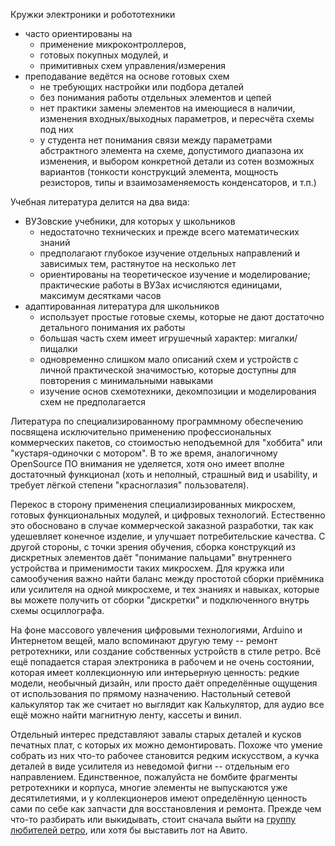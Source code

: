 Кружки электроники и робототехники

- часто ориентированы на
	- применение микроконтроллеров,
	- готовых покупных модулей, и
	- примитивных схем управления/измерения
- преподавание ведётся на основе готовых схем
	- не требующих настройки или подбора деталей
	- без понимания работы отдельных элементов и цепей
	- нет практики замены элементов на имеющиеся в наличии, изменения входных/выходных параметров, и пересчёта схемы под них
	- у студента нет понимания связи между параметрами абстрактного элемента на схеме, допустимого диапазона их изменения, и выбором конкретной детали из сотен возможных вариантов (тонкости конструкций элемента, мощность резисторов, типы и взаимозаменяемость конденсаторов, и т.п.)

Учебная литература делится на два вида:

- ВУЗовские учебники, для которых у школьников
	- недостаточно технических и прежде всего математических знаний
	- предполагают глубокое изучение отдельных направлений и зависимых тем, растянутое на несколько лет
	- ориентированы на теоретическое изучение и моделирование; практические работы в ВУЗах исчисляются единицами, максимум десятками часов
- адаптированная литература для школьников
	- использует простые готовые схемы, которые не дают достаточно детального понимания их работы
	- большая часть схем имеет игрушечный характер: мигалки/пищалки
	- одновременно слишком мало описаний схем и устройств с личной практической значимостью, которые доступны для повторения с минимальными навыками
	- изучение основ схемотехники, декомпозиции и моделирования схем не предполагается

Литература по специализированному программному обеспечению посвящена исключительно применению профессиональных коммерческих пакетов, со стоимостью неподъемной для "хоббита" или "кустаря-одиночки с мотором". В то же время, аналогичному OpenSource ПО внимания не уделяется, хотя оно имеет вполне достаточный функционал (хоть и неполный, страшный вид и usability, и требует лёгкой степени "красноглазия" пользователя).

Перекос в сторону применения специализированных микросхем, готовых функциональных модулей, и цифровых технологий. Естественно это обосновано в случае коммерческой заказной разработки, так как удешевляет конечное изделие, и улучшает потребительские качества. С другой стороны, с точки зрения обучения, сборка конструкций из дискретных элементов даёт "понимание пальцами" внутреннего устройства и применимости таких микросхем. Для кружка или самообучения важно найти баланс между простотой сборки приёмника или усилителя на одной микросхеме, и тех знаниях и навыках, которые вы можете получить от сборки "дискретки" и подключенного внутрь схемы осциллографа.

На фоне массового увлечения цифровыми технологиями, Arduino и Интернетом вещей, мало вспоминают другую тему -- ремонт ретротехники, или создание собственных устройств в стиле ретро. Всё ещё попадается старая электроника в рабочем и не очень состоянии, которая имеет коллекционную или интерьерную ценность: редкие модели, необычный дизайн, или просто даёт определённые ощущения от использования по прямому назначению. Настольный сетевой калькулятор так же считает но выглядит как Калькулятор, для аудио все ещё можно найти магнитную ленту, кассеты и винил.

Отдельный интерес представляют завалы старых деталей и кусков печатных плат, с которых их можно демонтировать. Похоже что умение собрать из них что-то рабочее становится редким искусством, а кучка деталей в виде усилителя из неведомой фигни -- отдельным его направлением. Единственное, пожалуйста не бомбите фрагменты ретротехники и корпуса, многие элементы не выпускаются уже десятилетиями, и у коллекционеров имеют определённую ценность сами по себе как запчасти для восстановления и ремонта. Прежде чем что-то разбирать или выкидывать, стоит сначала выйти на [группу любителей ретро](https://t.me/retrocomps), или хотя бы выставить лот на Авито.
